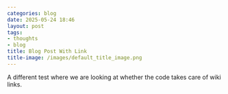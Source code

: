 ```yaml
---
categories: blog
date: 2025-05-24 18:46
layout: post
tags:
- thoughts
- blog
title: Blog Post With Link
title-image: /images/default_title_image.png
---
```


A different test where we are looking at whether the code takes care of wiki links.